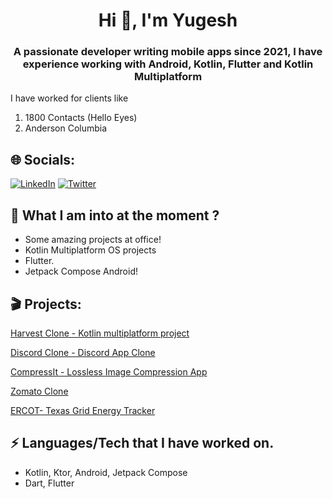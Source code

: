 <h1 align="center">Hi 👋, I'm Yugesh</h1>
<h3 align="center">A passionate developer writing mobile apps since 2021, 
I have  experience working with Android, Kotlin, Flutter and Kotlin Multiplatform</h3>

I have worked for clients like 
1. 1800 Contacts (Hello Eyes)
2. Anderson Columbia


## 🌐 Socials:
[![LinkedIn](https://img.shields.io/badge/LinkedIn-%230077B5.svg?logo=linkedin&logoColor=white)](https://linkedin.com/in/yugeshjain) [![Twitter](https://img.shields.io/badge/Twitter-%231DA1F2.svg?logo=Twitter&logoColor=white)](https://twitter.com/yugeshjain) 

##  👀 What I am into at the moment ?

- Some amazing projects at office!
- Kotlin Multiplatform OS projects
- Flutter.
- Jetpack Compose Android!

## 🎬 Projects:

[Harvest Clone - Kotlin multiplatform project](https://github.com/mutualmobile/HarvestTimeKMP)

[Discord Clone - Discord App Clone](https://github.com/oianmol/DiscordJetpackCompose)

[CompressIt - Lossless Image Compression App](https://play.google.com/store/apps/details?id=com.yugesh.compressedimageshare&hl=en_IN&gl=US)

[Zomato Clone](https://github.com/yugeshjain/Zomato-Clone)

[ERCOT- Texas Grid Energy Tracker](https://play.google.com/store/apps/details?id=com.ercot.ercotMobileOne&hl=en_IN&gl=US)

## ⚡ Languages/Tech that I have worked on.

 - Kotlin, Ktor, Android, Jetpack Compose
 - Dart, Flutter
